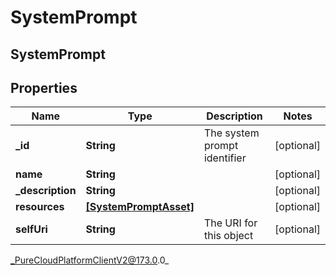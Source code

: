 # SystemPrompt

## SystemPrompt

## Properties

|Name | Type | Description | Notes|
|------------ | ------------- | ------------- | -------------|
| **_id** | **String** | The system prompt identifier | [optional] |
| **name** | **String** |  | [optional] |
| **_description** | **String** |  | [optional] |
| **resources** | [**[SystemPromptAsset]**]([SystemPromptAsset]) |  | [optional] |
| **selfUri** | **String** | The URI for this object | [optional] |



_PureCloudPlatformClientV2@173.0.0_

